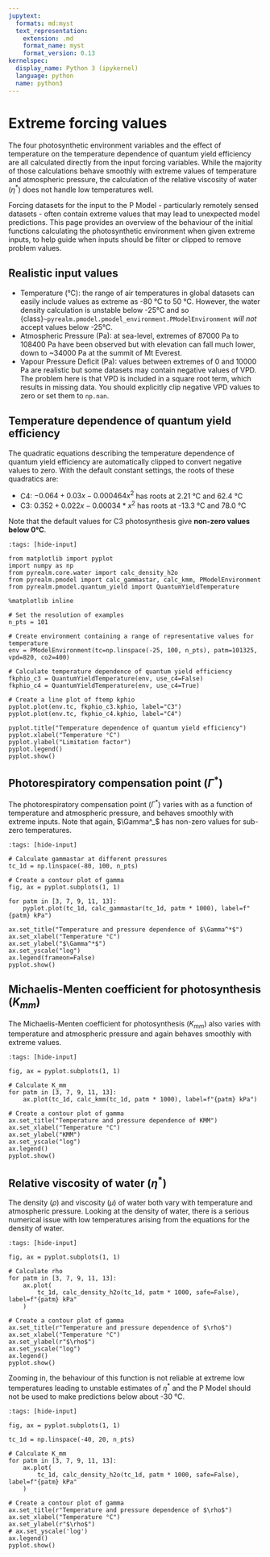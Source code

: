 ```yaml
---
jupytext:
  formats: md:myst
  text_representation:
    extension: .md
    format_name: myst
    format_version: 0.13
kernelspec:
  display_name: Python 3 (ipykernel)
  language: python
  name: python3
---
```


# Extreme forcing values

The four photosynthetic environment variables and the effect of temperature on the
temperature dependence of quantum yield efficiency are all calculated directly from the
input forcing variables. While the majority of those calculations behave smoothly with
extreme values of temperature and atmospheric pressure, the calculation of the relative
viscosity of water ($\eta^{\ast}$) does not handle low temperatures well.

Forcing datasets for the input to the P Model - particularly remotely sensed datasets -
often contain extreme values that may lead to unexpected model predictions. This page
provides an overview of the behaviour of the initial functions calculating the
photosynthetic environment when given extreme inputs, to help guide when inputs should
be filter or clipped to remove problem values.

## Realistic input values

- Temperature (°C): the range of air temperatures in global datasets can easily include
  values as extreme as -80 °C to 50 °C. However, the water density calculation is
  unstable below -25°C and so
  {class}`~pyrealm.pmodel.pmodel_environment.PModelEnvironment` _will
  not_ accept values below -25°C.
- Atmospheric Pressure (Pa): at sea-level, extremes of 87000 Pa to 108400 Pa have been
  observed but with elevation can fall much lower, down to ~34000 Pa at the summit of Mt
  Everest.
- Vapour Pressure Deficit (Pa): values between extremes of 0 and 10000 Pa are realistic
  but some datasets may contain negative values of VPD. The problem here is that VPD is
  included in a square root term, which results in missing data. You should explicitly
  clip negative VPD values to zero or set them to `np.nan`.

## Temperature dependence of quantum yield efficiency

The quadratic equations describing the temperature dependence of quantum yield efficiency
are automatically clipped to convert negative values to zero. With the default constant
settings, the roots of these quadratics are:

- C4: $-0.064 + 0.03  x - 0.000464 x^2$ has roots at 2.21 °C and 62.4 °C
- C3: $0.352 + 0.022  x - 0.00034* x^2$ has roots at -13.3 °C and 78.0 °C

Note that the default values for C3 photosynthesis give **non-zero values below 0°C**.

```{code-cell}
:tags: [hide-input]

from matplotlib import pyplot
import numpy as np
from pyrealm.core.water import calc_density_h2o
from pyrealm.pmodel import calc_gammastar, calc_kmm, PModelEnvironment
from pyrealm.pmodel.quantum_yield import QuantumYieldTemperature

%matplotlib inline

# Set the resolution of examples
n_pts = 101

# Create environment containing a range of representative values for temperature
env = PModelEnvironment(tc=np.linspace(-25, 100, n_pts), patm=101325, vpd=820, co2=400)

# Calculate temperature dependence of quantum yield efficiency
fkphio_c3 = QuantumYieldTemperature(env, use_c4=False)
fkphio_c4 = QuantumYieldTemperature(env, use_c4=True)

# Create a line plot of ftemp kphio
pyplot.plot(env.tc, fkphio_c3.kphio, label="C3")
pyplot.plot(env.tc, fkphio_c4.kphio, label="C4")

pyplot.title("Temperature dependence of quantum yield efficiency")
pyplot.xlabel("Temperature °C")
pyplot.ylabel("Limitation factor")
pyplot.legend()
pyplot.show()
```

## Photorespiratory compensation point ($\Gamma^*$)

<!-- markdownlint-disable-next-line MD049 -->
The photorespiratory compensation point ($\Gamma^*$) varies with as a function of
temperature and atmospheric pressure, and behaves smoothly with extreme inputs. Note
that again, $\Gamma^_$ has non-zero values for sub-zero temperatures.

```{code-cell}
:tags: [hide-input]

# Calculate gammastar at different pressures
tc_1d = np.linspace(-80, 100, n_pts)

# Create a contour plot of gamma
fig, ax = pyplot.subplots(1, 1)

for patm in [3, 7, 9, 11, 13]:
    pyplot.plot(tc_1d, calc_gammastar(tc_1d, patm * 1000), label=f"{patm} kPa")

ax.set_title("Temperature and pressure dependence of $\Gamma^*$")
ax.set_xlabel("Temperature °C")
ax.set_ylabel("$\Gamma^*$")
ax.set_yscale("log")
ax.legend(frameon=False)
pyplot.show()
```

## Michaelis-Menten coefficient for photosynthesis ($K_{mm}$)

The Michaelis-Menten coefficient for photosynthesis ($K_{mm}$)  also varies with
temperature and atmospheric pressure and again behaves smoothly with extreme values.

```{code-cell}
:tags: [hide-input]

fig, ax = pyplot.subplots(1, 1)

# Calculate K_mm
for patm in [3, 7, 9, 11, 13]:
    ax.plot(tc_1d, calc_kmm(tc_1d, patm * 1000), label=f"{patm} kPa")

# Create a contour plot of gamma
ax.set_title("Temperature and pressure dependence of KMM")
ax.set_xlabel("Temperature °C")
ax.set_ylabel("KMM")
ax.set_yscale("log")
ax.legend()
pyplot.show()
```

## Relative viscosity of water ($\eta^*$)

The density ($\rho$) and viscosity ($\mu$) of water both vary with temperature and
atmospheric pressure. Looking at the density of water, there is a serious numerical
issue with low temperatures arising from the equations for the density of water.

```{code-cell}
:tags: [hide-input]

fig, ax = pyplot.subplots(1, 1)

# Calculate rho
for patm in [3, 7, 9, 11, 13]:
    ax.plot(
        tc_1d, calc_density_h2o(tc_1d, patm * 1000, safe=False), label=f"{patm} kPa"
    )

# Create a contour plot of gamma
ax.set_title(r"Temperature and pressure dependence of $\rho$")
ax.set_xlabel("Temperature °C")
ax.set_ylabel(r"$\rho$")
ax.set_yscale("log")
ax.legend()
pyplot.show()
```

Zooming in, the behaviour of this function is not reliable at extreme low temperatures
leading to unstable estimates of $\eta^*$ and the P Model should not be used to make
predictions below about -30 °C.

```{code-cell}
:tags: [hide-input]

fig, ax = pyplot.subplots(1, 1)

tc_1d = np.linspace(-40, 20, n_pts)

# Calculate K_mm
for patm in [3, 7, 9, 11, 13]:
    ax.plot(
        tc_1d, calc_density_h2o(tc_1d, patm * 1000, safe=False), label=f"{patm} kPa"
    )

# Create a contour plot of gamma
ax.set_title(r"Temperature and pressure dependence of $\rho$")
ax.set_xlabel("Temperature °C")
ax.set_ylabel(r"$\rho$")
# ax.set_yscale('log')
ax.legend()
pyplot.show()
```
